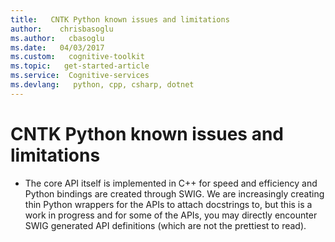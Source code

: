 ```yaml
---
title:   CNTK Python known issues and limitations
author:    chrisbasoglu
ms.author:   cbasoglu
ms.date:   04/03/2017
ms.custom:   cognitive-toolkit
ms.topic:   get-started-article
ms.service:  Cognitive-services
ms.devlang:   python, cpp, csharp, dotnet
---
```


# CNTK Python known issues and limitations

- The core API itself is implemented in C++ for speed and efficiency and Python bindings are created through SWIG. We are increasingly creating thin Python wrappers for the APIs to attach docstrings to, but this is a work in progress and for some of the APIs, you may directly encounter SWIG generated API definitions (which are not the prettiest to read).

